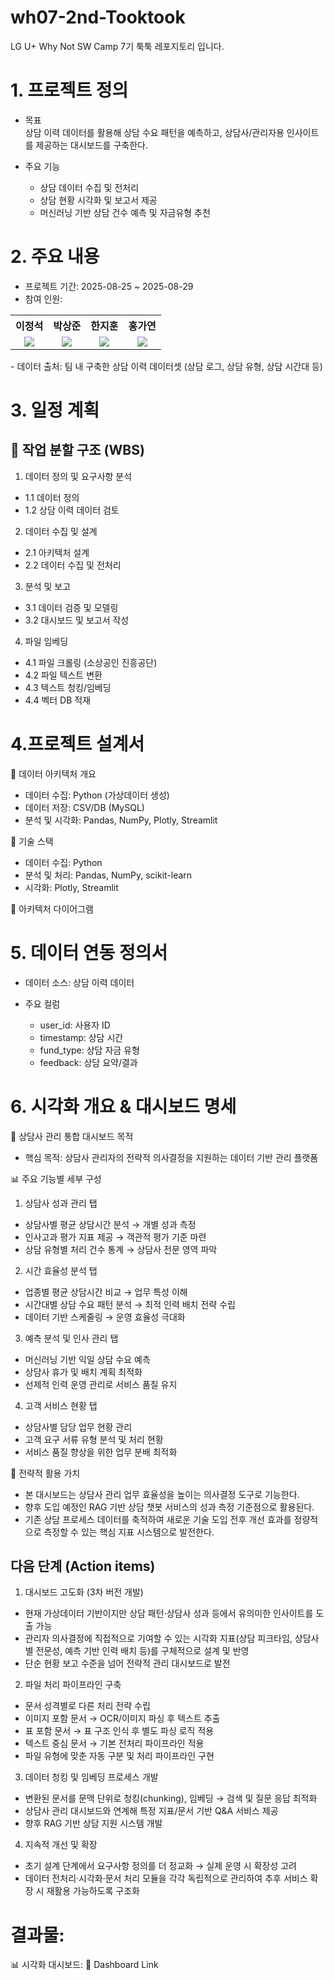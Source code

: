 # wh07-2nd-Tooktook
LG U+ Why Not SW Camp 7기 툭툭 레포지토리 입니다.


# 1. 프로젝트 정의
- 목표   
상담 이력 데이터를 활용해 상담 수요 패턴을 예측하고, 상담사/관리자용 인사이트를 제공하는 대시보드를 구축한다.

- 주요 기능
  - 상담 데이터 수집 및 전처리
  - 상담 현황 시각화 및 보고서 제공
  - 머신러닝 기반 상담 건수 예측 및 자금유형 추천

# 2. 주요 내용
- 프로젝트 기간: 2025-08-25 ~ 2025-08-29
- 참여 인원: 
<div align="center">
  <table>
    <tr>
      <th>이정석</th>
      <th>박상준</th>
      <th>한지훈</th>
      <th>홍가연</th>
    </tr>
    <tr>
      <td align="center"><a href="https://github.com/Zdeik"><img src="https://img.shields.io/badge/GitHub-Link-MediumSeaGreen?logo=github"/></a></td>
      <td align="center"><a href="https://github.com/sjun4040"><img src="https://img.shields.io/badge/GitHub-Link-MediumSeaGreen?logo=github"/></a></td>
      <td align="center"><a href="https://github.com/meanresult"><img src="https://img.shields.io/badge/GitHub-Link-MediumSeaGreen?logo=github"/></a></td>
      <td align="center"><a href="https://github.com/gayeoniee"><img src="https://img.shields.io/badge/GitHub-Link-MediumSeaGreen?logo=github"/></a></td>
    </tr>
  </table>
</div>
- 데이터 출처: 팀 내 구축한 상담 이력 데이터셋 (상담 로그, 상담 유형, 상담 시간대 등)


# 3. 일정 계획
## 🔹 작업 분할 구조 (WBS)

1. 데이터 정의 및 요구사항 분석
- 1.1 데이터 정의
- 1.2 상담 이력 데이터 검토

2. 데이터 수집 및 설계
- 2.1 아키텍처 설계
- 2.2 데이터 수집 및 전처리

3. 분석 및 보고
- 3.1 데이터 검증 및 모델링
- 3.2 대시보드 및 보고서 작성

4. 파일 임베딩
- 4.1 파일 크롤링 (소상공인 진흥공단)
- 4.2 파일 텍스트 변환
- 4.3 텍스트 청킹/임베딩
- 4.4 벡터 DB 적재

# 4.프로젝트 설계서
📌 데이터 아키텍처 개요

- 데이터 수집: Python (가상데이터 생성)
- 데이터 저장: CSV/DB (MySQL)
- 분석 및 시각화: Pandas, NumPy, Plotly, Streamlit

📌 기술 스택

- 데이터 수집: Python
- 분석 및 처리: Pandas, NumPy, scikit-learn
- 시각화: Plotly, Streamlit

📌 아키텍처 다이어그램

# 5. 데이터 연동 정의서
- 데이터 소스: 상담 이력 데이터
- 주요 컬럼

  - user_id: 사용자 ID
  - timestamp: 상담 시간
  - fund_type: 상담 자금 유형
  - feedback: 상담 요약/결과


# 6. 시각화 개요 & 대시보드 명세
📌 상담사 관리 통합 대시보드 목적
- 핵심 목적: 상담사 관리자의 전략적 의사결정을 지원하는 데이터 기반 관리 플랫폼

📊 주요 기능별 세부 구성

1. 상담사 성과 관리 탭
  - 상담사별 평균 상담시간 분석 → 개별 성과 측정
  - 인사고과 평가 지표 제공 → 객관적 평가 기준 마련
  - 상담 유형별 처리 건수 통계 → 상담사 전문 영역 파악

2. 시간 효율성 분석 탭
  - 업종별 평균 상담시간 비교 → 업무 특성 이해
  - 시간대별 상담 수요 패턴 분석 → 최적 인력 배치 전략 수립
  - 데이터 기반 스케줄링 → 운영 효율성 극대화

3. 예측 분석 및 인사 관리 탭
  - 머신러닝 기반 익일 상담 수요 예측
  - 상담사 휴가 및 배치 계획 최적화
  - 선제적 인력 운영 관리로 서비스 품질 유지

4. 고객 서비스 현황 탭
  - 상담사별 담당 업무 현황 관리
  - 고객 요구 서류 유형 분석 및 처리 현황
  - 서비스 품질 향상을 위한 업무 분배 최적화

📌 전략적 활용 가치
- 본 대시보드는 상담사 관리 업무 효율성을 높이는 의사결정 도구로 기능한다.
- 향후 도입 예정인 RAG 기반 상담 챗봇 서비스의 성과 측정 기준점으로 활용된다.
- 기존 상담 프로세스 데이터를 축적하여 새로운 기술 도입 전후 개선 효과를 정량적으로 측정할 수 있는 핵심 지표 시스템으로 발전한다.



## 다음 단계 (Action items)
1. 대시보드 고도화 (3차 버전 개발)
- 현재 가상데이터 기반이지만 상담 패턴·상담사 성과 등에서 유의미한 인사이트를 도출 가능
- 관리자 의사결정에 직접적으로 기여할 수 있는 시각화 지표(상담 피크타임, 상담사별 전문성, 예측 기반 인력 배치 등)를 구체적으로 설계 및 반영
- 단순 현황 보고 수준을 넘어 전략적 관리 대시보드로 발전

2. 파일 처리 파이프라인 구축
- 문서 성격별로 다른 처리 전략 수립
- 이미지 포함 문서 → OCR/이미지 파싱 후 텍스트 추출
- 표 포함 문서 → 표 구조 인식 후 별도 파싱 로직 적용
- 텍스트 중심 문서 → 기본 전처리 파이프라인 적용
- 파일 유형에 맞춘 자동 구분 및 처리 파이프라인 구현

3. 데이터 청킹 및 임베딩 프로세스 개발
- 변환된 문서를 문맥 단위로 청킹(chunking), 임베딩 → 검색 및 질문 응답 최적화
- 상담사 관리 대시보드와 연계해 특정 지표/문서 기반 Q&A 서비스 제공
- 향후 RAG 기반 상담 지원 시스템 개발

4. 지속적 개선 및 확장
- 초기 설계 단계에서 요구사항 정의를 더 정교화 → 실제 운영 시 확장성 고려
- 데이터 전처리·시각화·문서 처리 모듈을 각각 독립적으로 관리하여 추후 서비스 확장 시 재활용 가능하도록 구조화


# 결과물:   
📊 시각화 대시보드: 🔗 Dashboard Link

